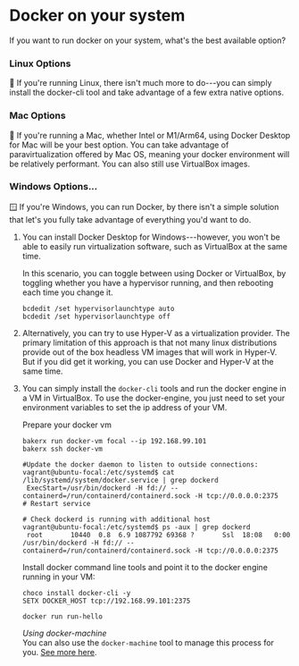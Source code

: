 # Docker on your system

If you want to run docker on your system, what's the best available option?

### Linux Options

🐧 If you're running Linux, there isn't much more to do---you can simply install the docker-cli tool and take advantage of a few extra native options.

### Mac Options

🍏 If you're running a Mac, whether Intel or M1/Arm64, using Docker Desktop for Mac will be your best option. You can take advantage of paravirtualization offered by Mac OS, meaning your docker environment will be relatively performant. You can also still use VirtualBox images.

### Windows Options...

🪟 If you're Windows, you can run Docker, by there isn't a simple solution that let's you fully take advantage of everything you'd want to do.


1. You can install Docker Desktop for Windows---however, you won't be able to easily run virtualization software, such as VirtualBox at the same time.

   In this scenario, you can toggle between using Docker or VirtualBox, by toggling whether you have a hypervisor running, and then rebooting each time you change it.
   
   ```
   bcdedit /set hypervisorlaunchtype auto
   bcdedit /set hypervisorlaunchtype off
   ```

2. Alternatively, you can try to use Hyper-V as a virtualization provider. The primary limitation of this approach is that not many linux distributions provide out of the box headless VM images that will work in Hyper-V. But if you did get it working, you can use Docker and Hyper-V at the same time.

3. You can simply install the `docker-cli` tools and run the docker engine in a VM in VirtualBox. To use the docker-engine, you just need to set your environment variables to set the ip address of your VM.

   Prepare your docker vm
   
   ```
   bakerx run docker-vm focal --ip 192.168.99.101
   bakerx ssh docker-vm
   
   #Update the docker daemon to listen to outside connections:
   vagrant@ubuntu-focal:/etc/systemd$ cat /lib/systemd/system/docker.service | grep dockerd
    ExecStart=/usr/bin/dockerd -H fd:// --containerd=/run/containerd/containerd.sock -H tcp://0.0.0.0:2375
   # Restart service 
 
   # Check dockerd is running with additional host
   vagrant@ubuntu-focal:/etc/systemd$ ps -aux | grep dockerd
    root       10440  0.8  6.9 1087792 69368 ?       Ssl  18:08   0:00 /usr/bin/dockerd -H fd:// --containerd=/run/containerd/containerd.sock -H tcp://0.0.0.0:2375
   ```

   Install docker command line tools and point it to the docker engine running in your VM:
   ```
   choco install docker-cli -y
   SETX DOCKER_HOST tcp://192.168.99.101:2375
   
   docker run run-hello
   ```
  
   *Using docker-machine*  
   You can also use the `docker-machine` tool to manage this process for you. [See more here](https://github.com/ottomatica/docable-notebooks/blob/master/docs/examples/advanced/installs/docker-engine.md).
